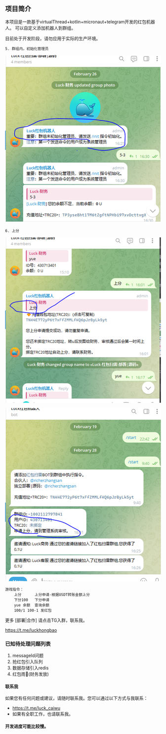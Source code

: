## 项目简介

本项目是一款基于virtualThread+kotlin+micronaut+telegram开发的红包机器人。 可以自定义添加机器人到群组。

目前处于开发阶段，请勿应用于实际的生产环境。

````
5. 群组内，初始化管理员
````
![群组系统管理员初始化](docs/images/init_初始化.png)

````
6. 上分
````
![上分申请](docs/images/上分-申请.png)

![上分申请](docs/images/上分-审核提醒.png)


````
游戏指令：
    上分      上分申请-根据USDT转账金额上分
    下分100   下分申请
    yue 余额  查询余额
    100/1 100-1 发红包
````
更多 [部署|合作] 请点击TG入群，联系我。

https://t.me/luckhongbao

### 已知待处理问题列表

1. messageId问题
2. 抢红包引入队列
3. 数据存储引入redis
4. 红包雨🧧(财务发放)

#### 联系我
如果您有任何问题或建议，请随时联系我。您可以通过以下方式与我联系：
- https://t.me/luck_caiwu
- 如果有全职工作，也请联系我。

#### 开发进度可能比较慢。

